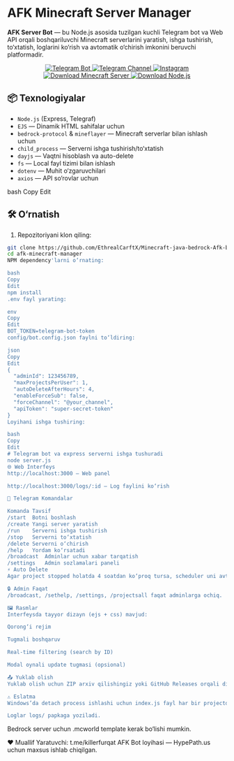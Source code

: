 # AFK Minecraft Server Manager

**AFK Server Bot** — bu Node.js asosida tuzilgan kuchli Telegram bot va Web API orqali boshqariluvchi Minecraft serverlarini yaratish, ishga tushirish, to‘xtatish, loglarini ko‘rish va avtomatik o‘chirish imkonini beruvchi platformadir.

<p align="center">
  <a href="https://t.me/avtoserverbot" target="_blank">
    <img src="https://img.shields.io/badge/Telegram-Bot-2CA5E0?style=for-the-badge&logo=telegram" alt="Telegram Bot">
  </a>
  <a href="https://t.me/HypePath" target="_blank">
    <img src="https://img.shields.io/badge/Telegram-Channel-2CA5E0?style=for-the-badge&logo=telegram" alt="Telegram Channel">
  </a>
  <a href="https://instagram.com/EthrealCarftX" target="_blank">
    <img src="https://img.shields.io/badge/Instagram-Follow-E4405F?style=for-the-badge&logo=instagram&logoColor=white" alt="Instagram">
  </a>
  <a href="https://www.minecraft.net/en-us/download/server" target="_blank">
  <img src="https://img.shields.io/badge/Minecraft-Server%20Download-green?style=for-the-badge&logo=minecraft&logoColor=white" alt="Download Minecraft Server">
</a>
<a href="https://nodejs.org/en/download" target="_blank">
  <img src="https://img.shields.io/badge/Node.js-Download%20Latest-brightgreen?style=for-the-badge&logo=node.js&logoColor=white" alt="Download Node.js">
</a>

</p>

## 📦 Texnologiyalar

- `Node.js` (Express, Telegraf)
- `EJS` — Dinamik HTML sahifalar uchun
- `bedrock-protocol` & `mineflayer` — Minecraft serverlar bilan ishlash uchun
- `child_process` — Serverni ishga tushirish/to‘xtatish
- `dayjs` — Vaqtni hisoblash va auto-delete
- `fs` — Local fayl tizimi bilan ishlash
- `dotenv` — Muhit o‘zgaruvchilari
- `axios` — API so‘rovlar uchun

bash
Copy
Edit

## 🛠 O‘rnatish

1. Repozitoriyani klon qiling:
```bash
git clone https://github.com/EthrealCarftX/Minecraft-java-bedrock-Afk-bot-website.git
cd afk-minecraft-manager
NPM dependency'larni o‘rnating:

bash
Copy
Edit
npm install
.env fayl yarating:

env
Copy
Edit
BOT_TOKEN=telegram-bot-token
config/bot.config.json faylni to‘ldiring:

json
Copy
Edit
{
  "adminId": 123456789,
  "maxProjectsPerUser": 1,
  "autoDeleteAfterHours": 4,
  "enableForceSub": false,
  "forceChannel": "@your_channel",
  "apiToken": "super-secret-token"
}
Loyihani ishga tushiring:

bash
Copy
Edit
# Telegram bot va express serverni ishga tushuradi
node server.js
🌐 Web Interfeys
http://localhost:3000 — Web panel

http://localhost:3000/logs/:id — Log faylini ko‘rish

🚀 Telegram Komandalar

Komanda	Tavsif
/start	Botni boshlash
/create	Yangi server yaratish
/run	Serverni ishga tushirish
/stop	Serverni to‘xtatish
/delete	Serverni o‘chirish
/help	Yordam ko‘rsatadi
/broadcast	Adminlar uchun xabar tarqatish
/settings	Admin sozlamalari paneli
⚡ Auto Delete
Agar project stopped holatda 4 soatdan ko‘proq tursa, scheduler uni avtomatik o‘chiradi.

🔒 Admin Faqat
/broadcast, /sethelp, /settings, /projectsall faqat adminlarga ochiq.

🖼 Rasmlar
Interfeysda tayyor dizayn (ejs + css) mavjud:

Qorong‘i rejim

Tugmali boshqaruv

Real-time filtering (search by ID)

Modal oynali update tugmasi (opsional)

📤 Yuklab olish
Yuklab olish uchun ZIP arxiv qilishingiz yoki GitHub Releases orqali distributsiyasini yaratishingiz mumkin.

⚠️ Eslatma
Windows’da detach process ishlashi uchun index.js fayl har bir projectda mavjud bo‘lishi shart.

Loglar logs/ papkaga yoziladi.
```

Bedrock server uchun .mcworld template kerak bo‘lishi mumkin.

❤️ Muallif
Yaratuvchi: t.me/killerfurqat
AFK Bot loyihasi — HypePath.us uchun maxsus ishlab chiqilgan.
